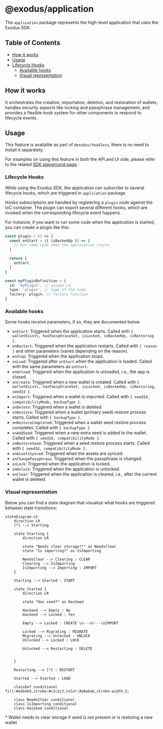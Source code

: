 # @exodus/application

The `application` package represents the high-level application that
uses the Exodus SDK.

## Table of Contents

- [How it works](#how-it-works)
- [Usage](#usage)
- [Lifecycle Hooks](#lifecycle-hooks)
  - [Available hooks](#available-hooks)
  - [Visual representation](#visual-representation)

## How it works

It orchestrates the creation, importation, deletion, and restoration
of wallets, handles security aspects like locking and passphrase
management, and provides a flexible hook system for other components
to respond to lifecycle events.

## Usage

This feature is available as part of `@exodus/headless`, there is no
need to install it separately.

For examples on using this feature in both the API and UI side,
please refer to the related [SDK playground page](https://exodus-hydra.pages.dev/features/application).

### Lifecycle Hooks

While using the Exodus SDK, the application can subscribe to several
lifecycle hooks, which are triggered in `application` package.

Hooks subscriptions are handled by registering a `plugin` node
against the IoC container. The plugin can export several different
hooks, which are invoked when the corresponding lifecycle event happens.

For instance, if you want to run some code when the application is
started, you can create a plugin like this:

```typescript
const plugin = () => {
  const onStart = ({ isBackedUp }) => {
    // Run some code when the application starts
  }

  return {
    onStart,
  }
}

const myPluginDefinition = {
  id: 'myPlugin', // unique id
  type: 'plugin', // type of the node
  factory: plugin, // factory function
}
```

### Available hooks

Some hooks receive parameters, if so, they are documented below.

- `onStart`: Triggered when the application starts. Called with `{ walletExists, hasPassphraseSet, isLocked, isBackedUp, isRestoring }`.
- `onRestart`: Triggered when the application restarts. Called with `{ reason }` and other parameters (varies depending on the reason).
- `onStop`: Triggered when the application stops.
- `onLoad`: Triggered after `onStart` when the application is loaded. Called with the same parameters as `onStart`.
- `onUnload`: Triggered when the application is unloaded, i.e.,
  the app is closed.
- `onCreate`: Triggered when a new wallet is created. Called with `{ walletExists, hasPassphraseSet, isLocked, isBackedUp, isRestoring, seedId }`.
- `onImport`: Triggered when a wallet is imported. Called with `{ seedId, compatibilityMode, backupType }`.
- `onDelete`: Triggered when a wallet is deleted.
- `onRestore`: Triggered when a wallet (primary seed) restore process starts. Called with `{ backupType }`.
- `onRestoreCompleted`: Triggered when a wallet seed restore process completes. Called with `{ backupType }`.
- `onAddSeed`: Triggered when a new extra seed is added to the wallet. Called with `{ seedId, compatibilityMode }`.
- `onRestoreSeed`: Triggered when a seed restore process starts. Called with `{ seedId, compatibilityMode }`.
- `onAssetsSynced`: Triggered when the assets are synced.
- `onChangePassphrase`: Triggered when the passphrase is changed.
- `onLock`: Triggered when the application is locked.
- `onUnlock`: Triggered when the application is unlocked.
- `onClear`: Triggered when the application is cleared, i.e.,
  after the current wallet is deleted.

### Visual representation

Below you can find a state diagram that visualize what hooks are triggered between state transitions:

```mermaid
stateDiagram-v2
    direction LR
    [*] --> Starting

    state Starting {
        direction LR

        state "Needs clear storage?*" as NeedsClear
        state "Is importing?" as IsImporting

        NeedsClear --> Clearing : CLEAR
        Clearing --> IsImporting
        IsImporting --> Importing : IMPORT
    }

    Starting --> Started : START

    state Started {
        direction LR

        state "Has seed?" as HasSeed

        HasSeed --> Empty : No
        HasSeed --> Locked : Yes

        Empty --> Locked : CREATE \n---or---\nIMPORT

        Locked --> Migrating : MIGRATE
        Migrating --> Unlocked : UNLOCK
        Unlocked --> Locked : LOCK

        Unlocked --> Restarting : DELETE


    }

    Restarting --> [*] : RESTART

    Started --> Started : LOAD

    classDef conditional fill:#ededed,stroke:#c2c2c2,color:#a6a6a6,stroke-width:2;

    class NeedsClear conditional
    class IsImporting conditional
    class HasSeed conditional
```

\* Wallet needs to clear storage if seed is not present or is restoring a new wallet
